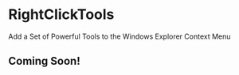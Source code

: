 # RightClickTools
Add a Set of Powerful Tools to the Windows Explorer Context Menu

## Coming Soon!

